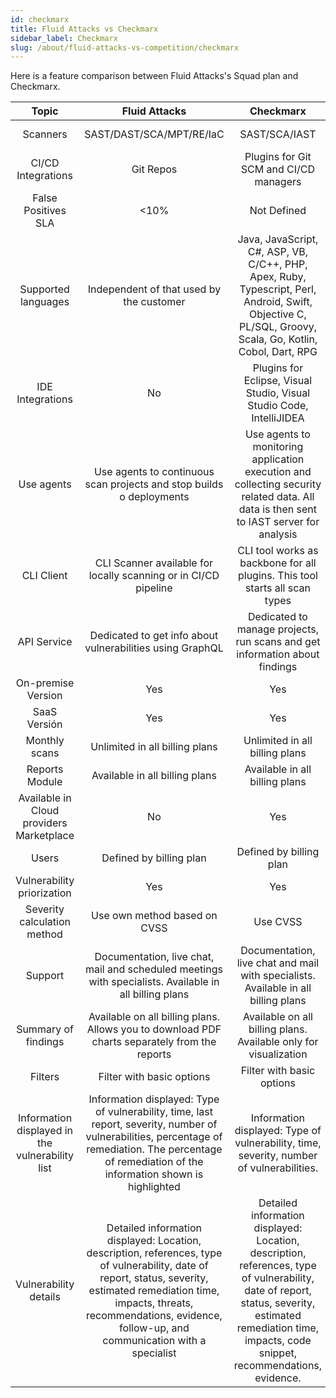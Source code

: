 ```yaml
---
id: checkmarx
title: Fluid Attacks vs Checkmarx
sidebar_label: Checkmarx
slug: /about/fluid-attacks-vs-competition/checkmarx
---
```


Here is a feature comparison
between Fluid Attacks's Squad plan and Checkmarx.

|                    **Topic**                    |                                                                                                                  **Fluid Attacks**                                                                                                                  |                                                                                                **Checkmarx**                                                                                               | **Advantage** |
|:-----------------------------------------------:|:---------------------------------------------------------------------------------------------------------------------------------------------------------------------------------------------------------------------------------------------------:|:----------------------------------------------------------------------------------------------------------------------------------------------------------------------------------------------------------:|:-------------:|
| Scanners                                        | SAST/DAST/SCA/MPT/RE/IaC                                                                                                                                                                                                                            | SAST/SCA/IAST                                                                                                                                                                                              | Fluid Attacks |
| CI/CD Integrations                              | Git Repos                                                                                                                                                                                                                                           | Plugins for Git SCM and CI/CD managers                                                                                                                                                                     | Checkmarx     |
| False Positives SLA                             |                                                                                                                                                                                                                                                <10% | Not Defined                                                                                                                                                                                                | Fluid Attacks |
| Supported languages                             | Independent of that used by the customer                                                                                                                                                                                                            | Java, JavaScript, C#, ASP, VB, C/C++, PHP, Apex, Ruby, Typescript, Perl, Android, Swift, Objective C, PL/SQL, Groovy, Scala, Go, Kotlin, Cobol, Dart, RPG                                                  | Fluid Attacks |
| IDE Integrations                                | No                                                                                                                                                                                                                                                  | Plugins for Eclipse, Visual Studio, Visual Studio Code, IntelliJIDEA                                                                                                                                       | Checkmarx     |
| Use agents                                      | Use agents to continuous scan projects and stop builds o deployments                                                                                                                                                                                | Use agents to monitoring application execution and collecting security related data. All data is then sent to IAST server for analysis                                                                     | Similar       |
| CLI Client                                      | CLI Scanner available for locally scanning or in CI/CD pipeline                                                                                                                                                                                     | CLI tool works as backbone for all plugins. This tool starts all scan types                                                                                                                                | Similar       |
| API Service                                     | Dedicated to get info about vulnerabilities using GraphQL                                                                                                                                                                                           | Dedicated to manage projects, run scans and get information about findings                                                                                                                                 | Checkmarx     |
| On-premise Version                              | Yes                                                                                                                                                                                                                                                 | Yes                                                                                                                                                                                                        | Similar       |
| SaaS Versión                                    | Yes                                                                                                                                                                                                                                                 | Yes                                                                                                                                                                                                        | Similar       |
| Monthly scans                                   | Unlimited in all billing plans                                                                                                                                                                                                                      | Unlimited in all billing plans                                                                                                                                                                             | Similar       |
| Reports Module                                  | Available in all billing plans                                                                                                                                                                                                                      | Available in all billing plans                                                                                                                                                                             | Similar       |
| Available in Cloud providers Marketplace        | No                                                                                                                                                                                                                                                  | Yes                                                                                                                                                                                                        | Checkmarx     |
| Users                                           | Defined by billing plan                                                                                                                                                                                                                             | Defined by billing plan                                                                                                                                                                                    | Similar       |
| Vulnerability priorization                      | Yes                                                                                                                                                                                                                                                 | Yes                                                                                                                                                                                                        | Similar       |
| Severity calculation method                     | Use own method based on CVSS                                                                                                                                                                                                                        | Use CVSS                                                                                                                                                                                                   | Fluid Attacks |
| Support                                         | Documentation, live chat, mail and scheduled meetings with specialists. Available in all billing plans                                                                                                                                              | Documentation, live chat and mail  with specialists. Available in all billing plans                                                                                                                        | Fluid Attacks |
| Summary of findings                             | Available on all billing plans. Allows you to download PDF charts separately from the reports                                                                                                                                                       | Available on all billing plans. Available only for visualization                                                                                                                                           | Fluid Attacks |
| Filters                                         | Filter with basic options                                                                                                                                                                                                                           | Filter with basic options                                                                                                                                                                                  | Similar       |
| Information displayed in the vulnerability list | Information displayed: Type of vulnerability, time, last report, severity, number of vulnerabilities, percentage of remediation. The percentage of remediation of the information shown is highlighted                                              | Information displayed: Type of vulnerability, time, severity, number of vulnerabilities.                                                                                                                   | Fluid Attacks |
| Vulnerability details                           | Detailed information displayed: Location, description, references, type of vulnerability, date of report, status, severity, estimated remediation time, impacts, threats, recommendations, evidence, follow-up, and communication with a specialist | Detailed information displayed: Location, description, references, type of vulnerability, date of report, status, severity, estimated remediation time, impacts, code snippet, recommendations, evidence.  | Similar       |
